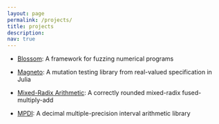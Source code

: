```yaml
---
layout: page
permalink: /projects/
title: projects
description: 
nav: true
---
```


- [Blossom](https://github.com/dlohar/blossom): A framework for fuzzing numerical programs

- [Magneto](https://github.com/clothildejeangoudoux/Magneto): A mutation testing library from real-valued specification in Julia

- [Mixed-Radix Arithmetic](https://github.com/clothildejeangoudoux/FMA-Mixed-Radix): A correctly rounded mixed-radix fused-multiply-add

- [MPDI](https://github.com/clothildejeangoudoux/MPDI): A decimal multiple-precision interval arithmetic library 